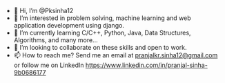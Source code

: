 - 👋 Hi, I’m @Pksinha12
- 👀 I’m interested in problem solving, machine learning and web application development using django.
- 🌱 I’m currently learning C/C++, Python, Java, Data Structures, Algorithms, and many more...
- 💞️ I’m looking to collaborate on these skills and open to work.
- 📫 How to reach me? Send me an email at pranjalkr.sinha12@gmail.com
                                            or
                       follow me on LinkedIn https://www.linkedin.com/in/pranjal-sinha-9b0686177
                         
                                            

<!---
Pksinha12/Pksinha12 is a ✨ special ✨ repository because its `README.md` (this file) appears on your GitHub profile.
You can click the Preview link to take a look at your changes.
--->

